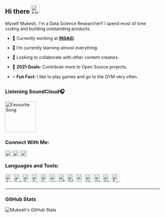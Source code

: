 ## Hi there <img width="28px" alt="Hi" src="https://user-images.githubusercontent.com/1303154/88677602-1635ba80-d120-11ea-84d8-d263ba5fc3c0.gif" />

Myself Mukesh, I'm a Data Science Researcher!! I spend most of time coding and building outstanding products.

- 🔭 Currently working at **<a href="https://www.insaid.co/">INSAID</a>**.
  
- 🌱 I’m currently learning almost everything.
  
- 👯 Looking to collaborate with other content creators.
  
- 🥅 **2021 Goals:** Contribute more to Open Source projects.
  
- ⚡ **Fun Fact:** I like to play games and go to the GYM very often.

### **Listening SoundCloud**🎧

[<img width="100px" src="https://media3.giphy.com/media/kKJPSx14GFUyAJ8VoH/giphy.gif" alt="Favourtie Song" width="350" />](https://soundcloud.com/weareriot/cantstop?in=weareriot/sets/remixes)

### **Connect With Me**:

[<img align="left" alt="Twitter" width="22px" src="https://cdn.jsdelivr.net/npm/simple-icons@v3/icons/twitter.svg" />](https://twitter.com/coldperformer)
[<img align="left" alt="LinkedIn" width="22px" src="https://cdn.jsdelivr.net/npm/simple-icons@v3/icons/linkedin.svg" />](https://www.linkedin.com/in/mukesh-kumar-676bab178/)
[<img align="left" alt="Instagram" width="22px" src="https://cdn.jsdelivr.net/npm/simple-icons@v3/icons/instagram.svg" />](https://www.instagram.com/coldperformer/)

<br />

### **Languages and Tools**:

[<img align="left" alt="Airflow" width="26px" src="https://cdn.jsdelivr.net/npm/simple-icons@3.12.1/icons/apacheairflow.svg" />](https://airflow.apache.org/docs/stable/)

[<img align="left" alt="Python" width="26px" src="https://cdn.jsdelivr.net/npm/simple-icons@3.12.1/icons/python.svg" />](https://docs.python.org/3/)

[<img align="left" alt="PySpark" width="26px" src="https://cdn.jsdelivr.net/npm/simple-icons@3.12.1/icons/apachespark.svg" />](https://spark.apache.org/docs/latest/api/python/index.html)

[<img align="left" alt="Docker" width="26px" src="https://cdn.jsdelivr.net/npm/simple-icons@3.12.1/icons/docker.svg" />](https://docs.docker.com/engine/)

[<img align="left" alt="Kubernetes" width="26px" src="https://cdn.jsdelivr.net/npm/simple-icons@3.12.1/icons/kubernetes.svg" />](https://kubernetes.io/docs/home/)

[<img align="left" alt="Visual Studio Code" width="26px" src="https://cdn.jsdelivr.net/npm/simple-icons@3.12.1/icons/visualstudiocode.svg" />](https://docs.microsoft.com/en-us/visualstudio/?view=vs-2019)

[<img align="left" alt="HTML5" width="26px" src="https://cdn.jsdelivr.net/npm/simple-icons@3.12.1/icons/html5.svg" />](https://devdocs.io/html/)

[<img align="left" alt="CSS3" width="26px" src="https://cdn.jsdelivr.net/npm/simple-icons@3.12.1/icons/css3.svg" />](https://devdocs.io/css/)

[<img align="left" alt="JavaScript" width="26px" src="https://cdn.jsdelivr.net/npm/simple-icons@3.12.1/icons/javascript.svg" />](https://devdocs.io/javascript/)

[<img align="left" alt="MySQL" width="26px" src="https://cdn.jsdelivr.net/npm/simple-icons@3.12.1/icons/mysql.svg" />](https://dev.mysql.com/doc/)

[<img align="left" alt="Git" width="26px" src="https://cdn.jsdelivr.net/npm/simple-icons@3.12.1/icons/git.svg" />](https://git-scm.com/doc)

[<img align="left" alt="GitHub" width="26px" src="https://cdn.jsdelivr.net/npm/simple-icons@3.12.1/icons/github.svg" />](https://docs.github.com/en)

[<img align="left" alt="Terminal" width="26px" src="https://cdn.jsdelivr.net/npm/simple-icons@3.12.1/icons/powershell.svg" />](https://docs.microsoft.com/en-us/windows/terminal/)

<br />
<br />

---

### **GitHub Stats** 

<img align="left" alt="Mukesh's GitHub Stats" src="https://github-readme-stats.codestackr.vercel.app/api?username=coldperformer&show_icons=true&hide_border=true" />